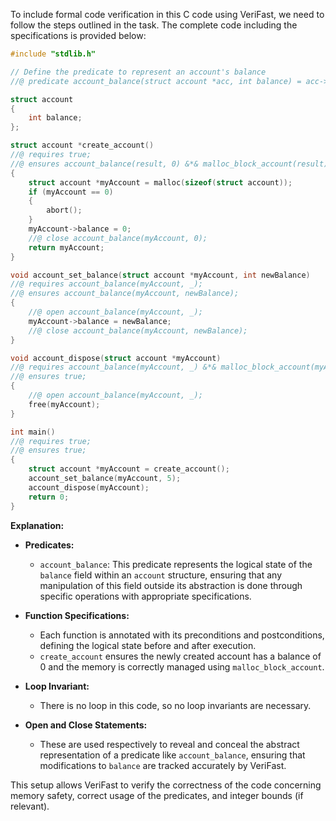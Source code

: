 To include formal code verification in this C code using VeriFast, we need to follow the steps outlined in the task. The complete code including the specifications is provided below:

```c
#include "stdlib.h"

// Define the predicate to represent an account's balance
//@ predicate account_balance(struct account *acc, int balance) = acc->balance |-> balance;

struct account
{
    int balance;
};

struct account *create_account()
//@ requires true;
//@ ensures account_balance(result, 0) &*& malloc_block_account(result);
{
    struct account *myAccount = malloc(sizeof(struct account));
    if (myAccount == 0)
    {
        abort();
    }
    myAccount->balance = 0;
    //@ close account_balance(myAccount, 0);
    return myAccount;
}

void account_set_balance(struct account *myAccount, int newBalance)
//@ requires account_balance(myAccount, _);
//@ ensures account_balance(myAccount, newBalance);
{
    //@ open account_balance(myAccount, _);
    myAccount->balance = newBalance;
    //@ close account_balance(myAccount, newBalance);
}

void account_dispose(struct account *myAccount)
//@ requires account_balance(myAccount, _) &*& malloc_block_account(myAccount);
//@ ensures true;
{
    //@ open account_balance(myAccount, _);
    free(myAccount);
}

int main()
//@ requires true;
//@ ensures true;
{
    struct account *myAccount = create_account();
    account_set_balance(myAccount, 5);
    account_dispose(myAccount);
    return 0;
}
```

**Explanation:** 

- **Predicates:**
  - `account_balance`: This predicate represents the logical state of the `balance` field within an `account` structure, ensuring that any manipulation of this field outside its abstraction is done through specific operations with appropriate specifications.

- **Function Specifications:**
  - Each function is annotated with its preconditions and postconditions, defining the logical state before and after execution.
  - `create_account` ensures the newly created account has a balance of 0 and the memory is correctly managed using `malloc_block_account`.

- **Loop Invariant:**
  - There is no loop in this code, so no loop invariants are necessary.

- **Open and Close Statements:**
  - These are used respectively to reveal and conceal the abstract representation of a predicate like `account_balance`, ensuring that modifications to `balance` are tracked accurately by VeriFast.

This setup allows VeriFast to verify the correctness of the code concerning memory safety, correct usage of the predicates, and integer bounds (if relevant).
